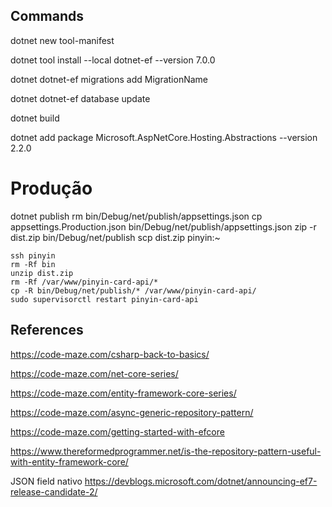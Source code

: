 ## Commands

dotnet new tool-manifest

dotnet tool install --local dotnet-ef --version 7.0.0

dotnet dotnet-ef migrations add MigrationName

dotnet dotnet-ef database update

dotnet build

dotnet add package Microsoft.AspNetCore.Hosting.Abstractions --version 2.2.0

# Produção

dotnet publish
rm bin/Debug/net/publish/appsettings.json
cp appsettings.Production.json bin/Debug/net/publish/appsettings.json
zip -r dist.zip bin/Debug/net/publish
scp dist.zip pinyin:~

```
ssh pinyin
rm -Rf bin
unzip dist.zip
rm -Rf /var/www/pinyin-card-api/*
cp -R bin/Debug/net/publish/* /var/www/pinyin-card-api/
sudo supervisorctl restart pinyin-card-api
```

## References

https://code-maze.com/csharp-back-to-basics/

https://code-maze.com/net-core-series/

https://code-maze.com/entity-framework-core-series/

https://code-maze.com/async-generic-repository-pattern/

https://code-maze.com/getting-started-with-efcore

https://www.thereformedprogrammer.net/is-the-repository-pattern-useful-with-entity-framework-core/


JSON field nativo
https://devblogs.microsoft.com/dotnet/announcing-ef7-release-candidate-2/